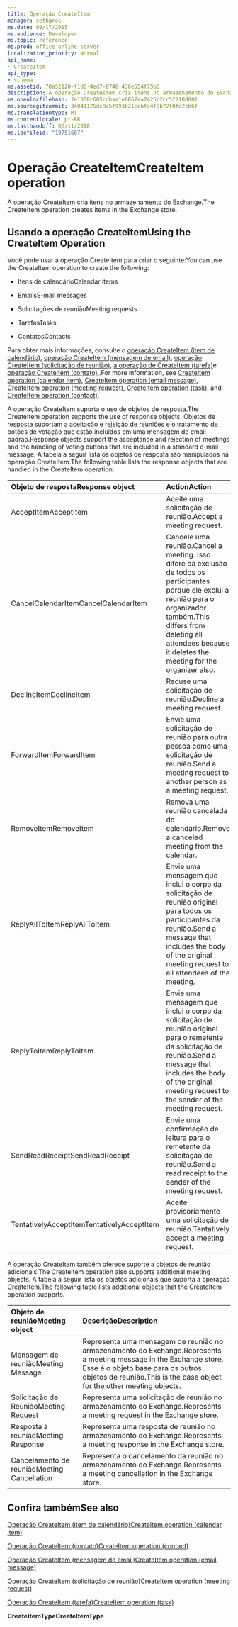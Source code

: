 ```yaml
---
title: Operação CreateItem
manager: sethgros
ms.date: 09/17/2015
ms.audience: Developer
ms.topic: reference
ms.prod: office-online-server
localization_priority: Normal
api_name:
- CreateItem
api_type:
- schema
ms.assetid: 78a52120-f1d0-4ed7-8748-436e554f75b6
description: A operação CreateItem cria itens no armazenamento do Exchange.
ms.openlocfilehash: 7e1808c685cdbaa1e8867aa7425b2cc52218d001
ms.sourcegitcommit: 34041125dc8c5f993b21cebfc4f8b72f0fd2cb6f
ms.translationtype: MT
ms.contentlocale: pt-BR
ms.lasthandoff: 06/11/2018
ms.locfileid: "19751607"
---
```

# <a name="createitem-operation"></a><span data-ttu-id="c1272-103">Operação CreateItem</span><span class="sxs-lookup"><span data-stu-id="c1272-103">CreateItem operation</span></span>

<span data-ttu-id="c1272-104">A operação CreateItem cria itens no armazenamento do Exchange.</span><span class="sxs-lookup"><span data-stu-id="c1272-104">The CreateItem operation creates items in the Exchange store.</span></span>
  
## <a name="using-the-createitem-operation"></a><span data-ttu-id="c1272-105">Usando a operação CreateItem</span><span class="sxs-lookup"><span data-stu-id="c1272-105">Using the CreateItem Operation</span></span>

<span data-ttu-id="c1272-106">Você pode usar a operação CreateItem para criar o seguinte:</span><span class="sxs-lookup"><span data-stu-id="c1272-106">You can use the CreateItem operation to create the following:</span></span>
  
- <span data-ttu-id="c1272-107">Itens de calendário</span><span class="sxs-lookup"><span data-stu-id="c1272-107">Calendar items</span></span>
    
- <span data-ttu-id="c1272-108">Emails</span><span class="sxs-lookup"><span data-stu-id="c1272-108">E-mail messages</span></span>
    
- <span data-ttu-id="c1272-109">Solicitações de reunião</span><span class="sxs-lookup"><span data-stu-id="c1272-109">Meeting requests</span></span>
    
- <span data-ttu-id="c1272-110">Tarefas</span><span class="sxs-lookup"><span data-stu-id="c1272-110">Tasks</span></span>
    
- <span data-ttu-id="c1272-111">Contatos</span><span class="sxs-lookup"><span data-stu-id="c1272-111">Contacts</span></span>
    
<span data-ttu-id="c1272-112">Para obter mais informações, consulte o [operação CreateItem (item de calendário)](createitem-operation-calendar-item.md), [operação CreateItem (mensagem de email)](createitem-operation-email-message.md), [operação CreateItem (solicitação de reunião)](createitem-operation-meeting-request.md), [a operação de CreateItem (tarefa)](createitem-operation-task.md)e [operação CreateItem (contato) ](createitem-operation-contact.md).</span><span class="sxs-lookup"><span data-stu-id="c1272-112">For more information, see [CreateItem operation (calendar item)](createitem-operation-calendar-item.md), [CreateItem operation (email message)](createitem-operation-email-message.md), [CreateItem operation (meeting request)](createitem-operation-meeting-request.md), [CreateItem operation (task)](createitem-operation-task.md), and [CreateItem operation (contact)](createitem-operation-contact.md).</span></span>
  
<span data-ttu-id="c1272-113">A operação CreateItem suporta o uso de objetos de resposta.</span><span class="sxs-lookup"><span data-stu-id="c1272-113">The CreateItem operation supports the use of response objects.</span></span> <span data-ttu-id="c1272-114">Objetos de resposta suportam a aceitação e rejeição de reuniões e o tratamento de botões de votação que estão incluídos em uma mensagem de email padrão.</span><span class="sxs-lookup"><span data-stu-id="c1272-114">Response objects support the acceptance and rejection of meetings and the handling of voting buttons that are included in a standard e-mail message.</span></span> <span data-ttu-id="c1272-115">A tabela a seguir lista os objetos de resposta são manipulados na operação CreateItem.</span><span class="sxs-lookup"><span data-stu-id="c1272-115">The following table lists the response objects that are handled in the CreateItem operation.</span></span>
  
|<span data-ttu-id="c1272-116">**Objeto de resposta**</span><span class="sxs-lookup"><span data-stu-id="c1272-116">**Response object**</span></span>|<span data-ttu-id="c1272-117">**Action**</span><span class="sxs-lookup"><span data-stu-id="c1272-117">**Action**</span></span>|
|:-----|:-----|
|<span data-ttu-id="c1272-118">AcceptItem</span><span class="sxs-lookup"><span data-stu-id="c1272-118">AcceptItem</span></span>  <br/> |<span data-ttu-id="c1272-119">Aceite uma solicitação de reunião.</span><span class="sxs-lookup"><span data-stu-id="c1272-119">Accept a meeting request.</span></span>  <br/> |
|<span data-ttu-id="c1272-120">CancelCalendarItem</span><span class="sxs-lookup"><span data-stu-id="c1272-120">CancelCalendarItem</span></span>  <br/> |<span data-ttu-id="c1272-121">Cancele uma reunião.</span><span class="sxs-lookup"><span data-stu-id="c1272-121">Cancel a meeting.</span></span> <span data-ttu-id="c1272-122">Isso difere da exclusão de todos os participantes porque ele exclui a reunião para o organizador também.</span><span class="sxs-lookup"><span data-stu-id="c1272-122">This differs from deleting all attendees because it deletes the meeting for the organizer also.</span></span>  <br/> |
|<span data-ttu-id="c1272-123">DeclineItem</span><span class="sxs-lookup"><span data-stu-id="c1272-123">DeclineItem</span></span>  <br/> |<span data-ttu-id="c1272-124">Recuse uma solicitação de reunião.</span><span class="sxs-lookup"><span data-stu-id="c1272-124">Decline a meeting request.</span></span>  <br/> |
|<span data-ttu-id="c1272-125">ForwardItem</span><span class="sxs-lookup"><span data-stu-id="c1272-125">ForwardItem</span></span>  <br/> |<span data-ttu-id="c1272-126">Envie uma solicitação de reunião para outra pessoa como uma solicitação de reunião.</span><span class="sxs-lookup"><span data-stu-id="c1272-126">Send a meeting request to another person as a meeting request.</span></span>  <br/> |
|<span data-ttu-id="c1272-127">RemoveItem</span><span class="sxs-lookup"><span data-stu-id="c1272-127">RemoveItem</span></span>  <br/> |<span data-ttu-id="c1272-128">Remova uma reunião cancelada do calendário.</span><span class="sxs-lookup"><span data-stu-id="c1272-128">Remove a canceled meeting from the calendar.</span></span>  <br/> |
|<span data-ttu-id="c1272-129">ReplyAllToItem</span><span class="sxs-lookup"><span data-stu-id="c1272-129">ReplyAllToItem</span></span>  <br/> |<span data-ttu-id="c1272-130">Envie uma mensagem que inclui o corpo da solicitação de reunião original para todos os participantes da reunião.</span><span class="sxs-lookup"><span data-stu-id="c1272-130">Send a message that includes the body of the original meeting request to all attendees of the meeting.</span></span>  <br/> |
|<span data-ttu-id="c1272-131">ReplyToItem</span><span class="sxs-lookup"><span data-stu-id="c1272-131">ReplyToItem</span></span>  <br/> |<span data-ttu-id="c1272-132">Envie uma mensagem que inclui o corpo da solicitação de reunião original para o remetente da solicitação de reunião.</span><span class="sxs-lookup"><span data-stu-id="c1272-132">Send a message that includes the body of the original meeting request to the sender of the meeting request.</span></span>  <br/> |
|<span data-ttu-id="c1272-133">SendReadReceipt</span><span class="sxs-lookup"><span data-stu-id="c1272-133">SendReadReceipt</span></span>  <br/> |<span data-ttu-id="c1272-134">Envie uma confirmação de leitura para o remetente da solicitação de reunião.</span><span class="sxs-lookup"><span data-stu-id="c1272-134">Send a read receipt to the sender of the meeting request.</span></span>  <br/> |
|<span data-ttu-id="c1272-135">TentativelyAcceptItem</span><span class="sxs-lookup"><span data-stu-id="c1272-135">TentativelyAcceptItem</span></span>  <br/> |<span data-ttu-id="c1272-136">Aceite provisoriamente uma solicitação de reunião.</span><span class="sxs-lookup"><span data-stu-id="c1272-136">Tentatively accept a meeting request.</span></span>  <br/> |
   
<span data-ttu-id="c1272-137">A operação CreateItem também oferece suporte a objetos de reunião adicionais.</span><span class="sxs-lookup"><span data-stu-id="c1272-137">The CreateItem operation also supports additional meeting objects.</span></span> <span data-ttu-id="c1272-138">A tabela a seguir lista os objetos adicionais que suporta a operação CreateItem.</span><span class="sxs-lookup"><span data-stu-id="c1272-138">The following table lists additional objects that the CreateItem operation supports.</span></span>
  
|<span data-ttu-id="c1272-139">**Objeto de reunião**</span><span class="sxs-lookup"><span data-stu-id="c1272-139">**Meeting object**</span></span>|<span data-ttu-id="c1272-140">**Descrição**</span><span class="sxs-lookup"><span data-stu-id="c1272-140">**Description**</span></span>|
|:-----|:-----|
|<span data-ttu-id="c1272-141">Mensagem de reunião</span><span class="sxs-lookup"><span data-stu-id="c1272-141">Meeting Message</span></span>  <br/> |<span data-ttu-id="c1272-142">Representa uma mensagem de reunião no armazenamento do Exchange.</span><span class="sxs-lookup"><span data-stu-id="c1272-142">Represents a meeting message in the Exchange store.</span></span> <span data-ttu-id="c1272-143">Esse é o objeto base para os outros objetos de reunião.</span><span class="sxs-lookup"><span data-stu-id="c1272-143">This is the base object for the other meeting objects.</span></span>  <br/> |
|<span data-ttu-id="c1272-144">Solicitação de Reunião</span><span class="sxs-lookup"><span data-stu-id="c1272-144">Meeting Request</span></span>  <br/> |<span data-ttu-id="c1272-145">Representa uma solicitação de reunião no armazenamento do Exchange.</span><span class="sxs-lookup"><span data-stu-id="c1272-145">Represents a meeting request in the Exchange store.</span></span>  <br/> |
|<span data-ttu-id="c1272-146">Resposta à reunião</span><span class="sxs-lookup"><span data-stu-id="c1272-146">Meeting Response</span></span>  <br/> |<span data-ttu-id="c1272-147">Representa uma resposta de reunião no armazenamento do Exchange.</span><span class="sxs-lookup"><span data-stu-id="c1272-147">Represents a meeting response in the Exchange store.</span></span>  <br/> |
|<span data-ttu-id="c1272-148">Cancelamento de reunião</span><span class="sxs-lookup"><span data-stu-id="c1272-148">Meeting Cancellation</span></span>  <br/> |<span data-ttu-id="c1272-149">Representa o cancelamento da reunião no armazenamento do Exchange.</span><span class="sxs-lookup"><span data-stu-id="c1272-149">Represents a meeting cancellation in the Exchange store.</span></span>  <br/> |
   
## <a name="see-also"></a><span data-ttu-id="c1272-150">Confira também</span><span class="sxs-lookup"><span data-stu-id="c1272-150">See also</span></span>



[<span data-ttu-id="c1272-151">Operação CreateItem (item de calendário)</span><span class="sxs-lookup"><span data-stu-id="c1272-151">CreateItem operation (calendar item)</span></span>](createitem-operation-calendar-item.md)
  
[<span data-ttu-id="c1272-152">Operação CreateItem (contato)</span><span class="sxs-lookup"><span data-stu-id="c1272-152">CreateItem operation (contact)</span></span>](createitem-operation-contact.md)
  
[<span data-ttu-id="c1272-153">Operação CreateItem (mensagem de email)</span><span class="sxs-lookup"><span data-stu-id="c1272-153">CreateItem operation (email message)</span></span>](createitem-operation-email-message.md)
  
[<span data-ttu-id="c1272-154">Operação CreateItem (solicitação de reunião)</span><span class="sxs-lookup"><span data-stu-id="c1272-154">CreateItem operation (meeting request)</span></span>](createitem-operation-meeting-request.md)
  
[<span data-ttu-id="c1272-155">Operação CreateItem (tarefa)</span><span class="sxs-lookup"><span data-stu-id="c1272-155">CreateItem operation (task)</span></span>](createitem-operation-task.md)
  
 <span data-ttu-id="c1272-156">**CreateItemType**</span><span class="sxs-lookup"><span data-stu-id="c1272-156">**CreateItemType**</span></span>

